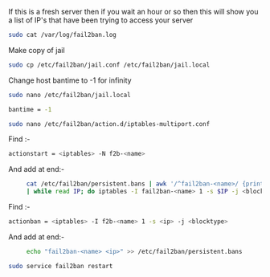 If this is a fresh server then if you wait an hour or so then this will  show you a list of IP's that have been trying to access your server
```sh
sudo cat /var/log/fail2ban.log
```
Make copy of jail
```sh
sudo cp /etc/fail2ban/jail.conf /etc/fail2ban/jail.local
```
Change host bantime to -1 for infinity
```sh
sudo nano /etc/fail2ban/jail.local
```
```sh
bantime = -1
```
```sh
sudo nano /etc/fail2ban/action.d/iptables-multiport.conf
```
Find :-
```sh
actionstart = <iptables> -N f2b-<name>
```
And add at end:-
```sh
     cat /etc/fail2ban/persistent.bans | awk '/^fail2ban-<name>/ {print $2}' \
     | while read IP; do iptables -I fail2ban-<name> 1 -s $IP -j <blocktype>; done
```
Find :-
```sh
actionban = <iptables> -I f2b-<name> 1 -s <ip> -j <blocktype>
```
And add at end:-
```sh
     echo "fail2ban-<name> <ip>" >> /etc/fail2ban/persistent.bans
```
```sh
sudo service fail2ban restart
```
